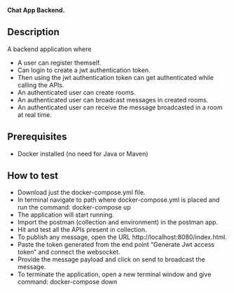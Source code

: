 **Chat App Backend.**

**Description**
---
A backend application where
- A user can register themself.
- Can login to create a jwt authentication token.
- Then using the jwt authentication token can get authenticated while calling the APIs.
- An authenticated user can create rooms.
- An authenticated user can broadcast messages in created rooms.
- An authenticated user can receive the message broadcasted in a room at real time.

**Prerequisites**
---
- Docker installed (no need for Java or Maven)

**How to test**
---
- Download just the docker-compose.yml file.
- In terminal navigate to path where docker-compose.yml is placed and run the command: docker-compose up
- The application will start running.
- Import the postman (collection and environment) in the postman app.
- Hit and test all the APIs present in collection.
- To publish any message, open the URL http://localhost:8080/index.html.
- Paste the token generated from the end point “Generate Jwt access token” and connect the websocket.
- Provide the message payload and click on send to broadcast the message.
- To terminate the application, open a new terminal window and give command: docker-compose down
